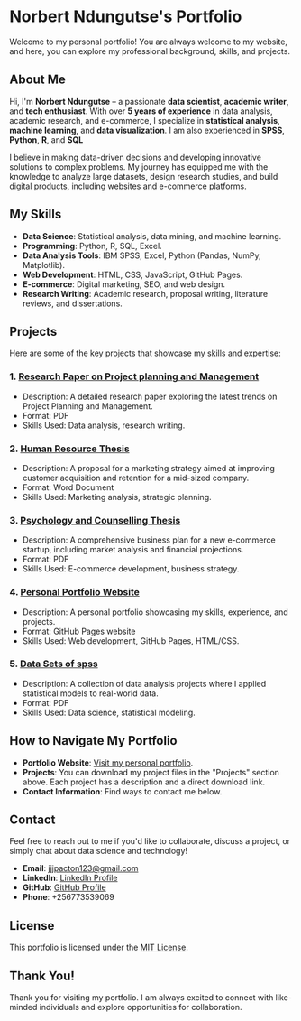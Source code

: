 # Norbert Ndungutse's Portfolio

Welcome to my personal portfolio! You are always welcome to my website, and here, you can explore my professional background, skills, and projects.

## About Me

Hi, I'm **Norbert Ndungutse** – a passionate **data scientist**, **academic writer**, and **tech enthusiast**. With over **5 years of experience** in data analysis, academic research, and e-commerce, I specialize in **statistical analysis**, **machine learning**, and **data visualization**. I am also experienced in **SPSS**, **Python**, **R**, and **SQL**

I believe in making data-driven decisions and developing innovative solutions to complex problems. My journey has equipped me with the knowledge to analyze large datasets, design research studies, and build digital products, including websites and e-commerce platforms.

## My Skills

- **Data Science**: Statistical analysis, data mining, and machine learning.
- **Programming**: Python, R, SQL, Excel.
- **Data Analysis Tools**: IBM SPSS, Excel, Python (Pandas, NumPy, Matplotlib).
- **Web Development**: HTML, CSS, JavaScript, GitHub Pages.
- **E-commerce**: Digital marketing, SEO, and web design.
- **Research Writing**: Academic research, proposal writing, literature reviews, and dissertations.

## Projects

Here are some of the key projects that showcase my skills and expertise:

### 1. **[Research Paper on Project planning and Management](https://view.officeapps.live.com/op/view.aspx?src=https%3A%2F%2Fraw.githubusercontent.com%2FNorbert-Ndungutse%2Fnorbertndungutse.github.io%2Frefs%2Fheads%2Fmain%2FMasters%2520thesis%2Ftugume_Davis%2520%2520Finnal%2520coppy%2520for%2520submision.docx&wdOrigin=BROWSELINK)**
   - Description: A detailed research paper exploring the latest trends on Project Planning and Management.
   - Format: PDF
   - Skills Used: Data analysis, research writing.

### 2. **[Human Resource Thesis](https://view.officeapps.live.com/op/view.aspx?src=https%3A%2F%2Fraw.githubusercontent.com%2FNorbert-Ndungutse%2Fnorbertndungutse.github.io%2Frefs%2Fheads%2Fmain%2FMasters%2520thesis%2FIBRAHIM%2520DUALE%2520THESIS%2520SEP.docx&wdOrigin=BROWSELINK)**
   - Description: A proposal for a marketing strategy aimed at improving customer acquisition and retention for a mid-sized company.
   - Format: Word Document
   - Skills Used: Marketing analysis, strategic planning.

### 3. **[Psychology and Counselling Thesis](https://view.officeapps.live.com/op/view.aspx?src=https%3A%2F%2Fraw.githubusercontent.com%2FNorbert-Ndungutse%2Fnorbertndungutse.github.io%2Frefs%2Fheads%2Fmain%2FMasters%2520thesis%2FHALILA%2520SITTA%2520THESIS%2520PROPOSAL-23%2520111.docx&wdOrigin=BROWSELINK)**
   - Description: A comprehensive business plan for a new e-commerce startup, including market analysis and financial projections.
   - Format: PDF
   - Skills Used: E-commerce development, business strategy.

### 4. **[Personal Portfolio Website](https://norbertndungutse.github.io)**
   - Description: A personal portfolio showcasing my skills, experience, and projects.
   - Format: GitHub Pages website
   - Skills Used: Web development, GitHub Pages, HTML/CSS.

### 5. **[Data Sets of spss]()**
   - Description: A collection of data analysis projects where I applied statistical models to real-world data.
   - Format: PDF
   - Skills Used: Data science, statistical modeling.

## How to Navigate My Portfolio

- **Portfolio Website**: [Visit my personal portfolio](https://norbertndungutse.github.io).
- **Projects**: You can download my project files in the "Projects" section above. Each project has a description and a direct download link.
- **Contact Information**: Find ways to contact me below.

## Contact

Feel free to reach out to me if you'd like to collaborate, discuss a project, or simply chat about data science and technology!

- **Email**: [jjjpacton123@gmail.com](mailto:jjjpacton123@gmail.com)
- **LinkedIn**: [LinkedIn Profile](https://www.linkedin.com/in/norbert-ndungutse)
- **GitHub**: [GitHub Profile](https://github.com/norbertndungutse)
- **Phone**: +256773539069

## License

This portfolio is licensed under the [MIT License](LICENSE).

## Thank You!

Thank you for visiting my portfolio. I am always excited to connect with like-minded individuals and explore opportunities for collaboration.
